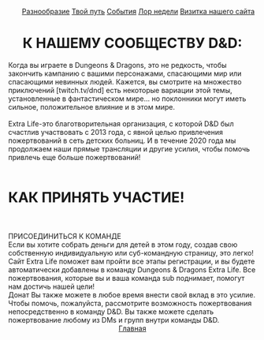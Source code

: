 <!DOCTYPE html>
<html lang="en">
<head>
    <meta charset="UTF-8" />
   </head>
<body>
    <div align="center">
        <ul id="navbar">
            <a href="сайт.html">Разнообразие</a>
            <a href="путь.html">Твой путь</a>
            <a href="ивентс.html">События</a>
            <a href="викньюс.html">Лор недели</a>
            <a href="визитка.html">Визитка нашего сайта</a>
        </ul>
    </div>
    <div align="center"><h1> К НАШЕМУ СООБЩЕСТВУ D&D: </h1></div>
    Когда вы играете в Dungeons & Dragons, это не редкость, чтобы закончить кампанию с вашими персонажами, спасающими мир или спасающими невинных людей. Кажется, вы смотрите на множество приключений [twitch.tv/dnd] есть некоторые вариации этой темы, установленные в фантастическом мире... но поклонники могут иметь сильное, положительное влияние и в этом мире.
    <br><br>Extra Life-это благотворительная организация, с которой D&D был счастлив участвовать с 2013 года, с явной целью привлечения пожертвований в сеть детских больниц. И в течение 2020 года мы продолжаем наши прямые
    трансляции и другие усилия, чтобы помочь привлечь еще больше пожертвований!<br><br>
    <h1> КАК ПРИНЯТЬ УЧАСТИЕ! </h1><br><br>
    ПРИСОЕДИНИТЬСЯ К КОМАНДЕ<br>
    Если вы хотите собрать деньги для детей в этом году, создав свою собственную индивидуальную или суб-командную страницу, это легко! Сайт Extra Life поможет вам пройти все этапы регистрации, и вы будете автоматически добавлены в команду Dungeons & Dragons Extra Life. Все пожертвования, которые вы и ваша команда sub поднимает, помогут нам достичь нашей цели!<br>
    Донат
    Вы также можете в любое время внести свой вклад в это усилие. Чтобы помочь, пожалуйста, рассмотрите возможность пожертвования непосредственно в команду D&D. Вы также можете сделать пожертвование любому из DMs и групп внутри команды D&D.
    <div align="center">
        <a href="сайт.html">Главная</a><br>
    </div>
</body>
</html>

